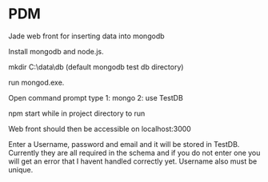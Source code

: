 # PDM
Jade web front for inserting data into mongodb

Install mongodb and node.js.

mkdir C:\data\db   (default mongodb test db directory)

run mongod.exe.  

Open command prompt type 
1: mongo
2: use TestDB

npm start while in project directory to run

Web front should then be accessible on localhost:3000

Enter a Username, password and email and it will be stored in TestDB. Currently they are all required in the schema and if you do not enter one you will get an error that I havent handled correctly yet. Username also must be unique.
